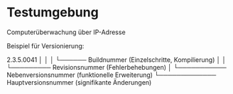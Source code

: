 # Testumgebung
Computerüberwachung über IP-Adresse

Beispiel für Versionierung:

2.3.5.0041
│ │ │  └────── Buildnummer          (Einzelschritte, Kompilierung)
│ │ └───────── Revisionsnummer      (Fehlerbehebungen)
│ └─────────── Nebenversionsnummer  (funktionelle Erweiterung)
└───────────── Hauptversionsnummer  (signifikante Änderungen)


  
  
